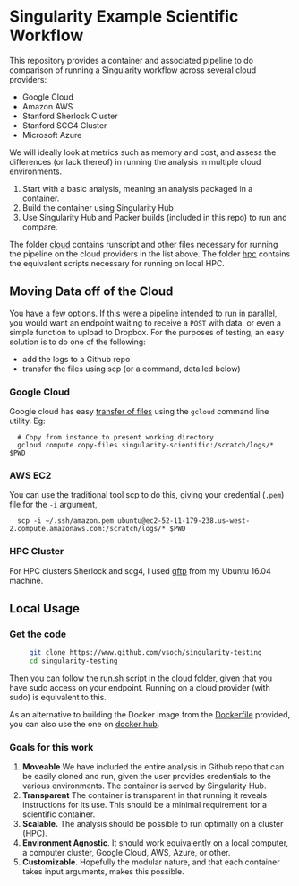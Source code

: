 # Singularity Example Scientific Workflow

This repository provides a container and associated pipeline to do comparison of running a Singularity workflow across several cloud providers:

- Google Cloud
- Amazon AWS
- Stanford Sherlock Cluster
- Stanford SCG4 Cluster
- Microsoft Azure

We will ideally look at metrics such as memory and cost, and assess the differences (or lack thereof) in running the analysis in multiple cloud environments.
 
1. Start with a basic analysis, meaning an analysis packaged in a container.
2. Build the container using Singularity Hub
3. Use Singularity Hub and Packer builds (included in this repo) to run and compare. 

The folder [cloud](cloud) contains runscript and other files necessary for running the pipeline on the cloud providers in the list above. The folder [hpc](hpc) contains the equivalent scripts necessary for running on local HPC.


## Moving Data off of the Cloud

You have a few options. If this were a pipeline intended to run in parallel, you would want an endpoint waiting to receive a `POST` with data, or even a simple function to upload to Dropbox. For the purposes of testing, an easy solution is to do one of the following:

 - add the logs to a Github repo
 - transfer the files using scp (or a command, detailed below)


### Google Cloud
Google cloud has easy [transfer of files](https://cloud.google.com/compute/docs/instances/transfer-files) using the `gcloud` command line utility. Eg:

      # Copy from instance to present working directory
      gcloud compute copy-files singularity-scientific:/scratch/logs/* $PWD

### AWS EC2
You can use the traditional tool scp to do this, giving your credential (`.pem`) file for the `-i` argument,

      scp -i ~/.ssh/amazon.pem ubuntu@ec2-52-11-179-238.us-west-2.compute.amazonaws.com:/scratch/logs/* $PWD


### HPC Cluster
For HPC clusters Sherlock and scg4, I used [gftp](https://www.gftp.org/) from my Ubuntu 16.04 machine.



## Local Usage

### Get the code

```bash
     git clone https://www.github.com/vsoch/singularity-testing
     cd singularity-testing
```

Then you can follow the [run.sh](hpc) script in the cloud folder, given that you have sudo access on your endpoint. Running on a cloud provider (with sudo) is equivalent to this.

As an alternative to building the Docker image from the [Dockerfile](Dockerfile) provided, you can also use the one on [docker hub](https://hub.docker.com/r/vanessa/singularity-scientific-example/).


### Goals for this work

1. **Moveable** We have included the entire analysis in Github repo that can be easily cloned and run, given the user provides credentials to the various environments. The container is served by Singularity Hub.
2. **Transparent** The container is transparent in that running it reveals instructions for its use. This should be a minimal requirement for a scientific container. 
3. **Scalable.** The analysis should be possible to run optimally on a cluster (HPC).
4. **Environment Agnostic**. It should work equivalently on a local computer, a computer cluster, Google Cloud, AWS, Azure, or other.
5. **Customizable**. Hopefully the modular nature, and that each container takes input arguments, makes this possible.
